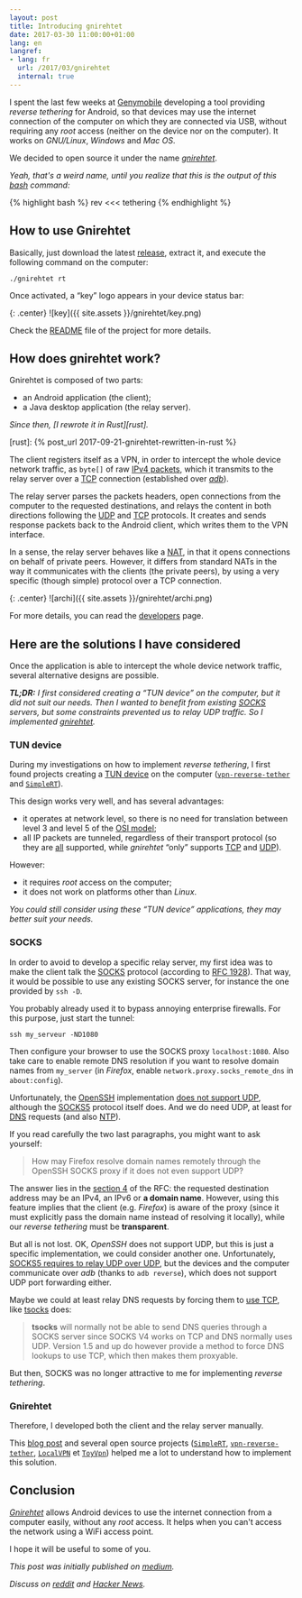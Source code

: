 ```yaml
---
layout: post
title: Introducing gnirehtet
date: 2017-03-30 11:00:00+01:00
lang: en
langref:
- lang: fr
  url: /2017/03/gnirehtet
  internal: true
---
```


I spent the last few weeks at [Genymobile] developing a tool providing _reverse
tethering_ for Android, so that devices may use the internet connection of the
computer on which they are connected via USB, without requiring any _root_
access (neither on the device nor on the computer). It works on _GNU/Linux_,
_Windows_ and _Mac OS_.

[Genymobile]: https://www.genymobile.com/

We decided to open source it under the name [_gnirehtet_][gnirehtet].

_Yeah, that's a weird name, until you realize that this is the output of this
[bash] command:_

{% highlight bash %}
rev <<< tethering
{% endhighlight %}

[gnirehtet]: https://github.com/Genymobile/gnirehtet
[bash]: https://en.wikipedia.org/wiki/Bourne-Again_shell


## How to use Gnirehtet

Basically, just download the latest [release], extract it, and execute the
following command on the computer:

    ./gnirehtet rt

[release]: https://github.com/Genymobile/gnirehtet/releases/latest

Once activated, a “key” logo appears in your device status bar:

{: .center}
![key]({{ site.assets }}/gnirehtet/key.png)

Check the [README] file of the project for more details.

[README]: https://github.com/Genymobile/gnirehtet/blob/master/README.md


## How does gnirehtet work?

Gnirehtet is composed of two parts:

 - an Android application (the client);
 - a Java desktop application (the relay server).

_Since then, [I rewrote it in Rust][rust]._

[rust]: {% post_url 2017-09-21-gnirehtet-rewritten-in-rust %}

The client registers itself as a VPN, in order to intercept the whole device
network traffic, as `byte[]` of raw [IPv4 packets], which it transmits to the
relay server over a [TCP] connection (established over [_adb_]).

The relay server parses the packets headers, open connections from the computer
to the requested destinations, and relays the content in both directions
following the [UDP] and [TCP] protocols. It creates and sends response packets
back to the Android client, which writes them to the VPN interface.

In a sense, the relay server behaves like a [NAT], in that it opens connections
on behalf of private peers. However, it differs from standard NATs in the way it
communicates with the clients (the private peers), by using a very specific
(though simple) protocol over a TCP connection.

{: .center}
![archi]({{ site.assets }}/gnirehtet/archi.png)

For more details, you can read the [developers][DEVELOP] page.

[IPv4 packets]: https://en.wikipedia.org/wiki/IPv4#Packet_structure
[_adb_]: https://developer.android.com/studio/command-line/adb.html
[udp]: https://en.wikipedia.org/wiki/User_Datagram_Protocol
[tcp]: https://en.wikipedia.org/wiki/Transmission_Control_Protocol
[NAT]: https://en.wikipedia.org/wiki/Network_address_translation
[DEVELOP]: https://github.com/Genymobile/gnirehtet/blob/master/DEVELOP.md


## Here are the solutions I have considered

Once the application is able to intercept the whole device network traffic,
several alternative designs are possible.

_**TL;DR:** I first considered creating a “TUN device” on the computer, but it
did not suit our needs. Then I wanted to benefit from existing [SOCKS] servers,
but some constraints prevented us to relay UDP traffic. So I implemented
[gnirehtet]._


### TUN device

During my investigations on how to implement _reverse tethering_, I first found
projects creating a [TUN device] on the computer ([`vpn-reverse-tether`] and
[`SimpleRT`]).

This design works very well, and has several advantages:

 - it operates at network level, so there is no need for translation between
   level 3 and level 5 of the [OSI model];
 - all IP packets are tunneled, regardless of their transport protocol (so they
   are [all][protocols] supported, while _gnirehtet_ “only” supports [TCP] and
   [UDP]).

However:

 - it requires _root_ access on the computer;
 - it does not work on platforms other than _Linux_.

_You could still consider using these “TUN device” applications, they may better
suit your needs._

[`SimpleRT`]: https://github.com/vvviperrr/SimpleRT
[`vpn-reverse-tether`]: https://github.com/google/vpn-reverse-tether
[TUN device]: https://en.wikipedia.org/wiki/TUN/TAP
[OSI model]: https://en.wikipedia.org/wiki/OSI_model
[protocols]: https://en.wikipedia.org/wiki/List_of_IP_protocol_numbers


### SOCKS

In order to avoid to develop a specific relay server, my first idea was to make
the client talk the [SOCKS] protocol (according to [RFC 1928]). That way, it
would be possible to use any existing SOCKS server, for instance the one
provided by `ssh -D`.

You probably already used it to bypass annoying enterprise firewalls. For this
purpose, just start the tunnel:

    ssh my_serveur -ND1080

Then configure your browser to use the SOCKS proxy `localhost:1080`. Also take
care to enable remote DNS resolution if you want to resolve domain names from
`my_server` (in _Firefox_, enable `network.proxy.socks_remote_dns` in
`about:config`).

Unfortunately, the [OpenSSH] implementation [does not support UDP][sshmail],
although the [SOCKS5] protocol itself does. And we do need UDP, at least for
[DNS] requests (and also [NTP]).

If you read carefully the two last paragraphs, you might want to ask yourself:

> How may Firefox resolve domain names remotely through the OpenSSH SOCKS proxy
> if it does not even support UDP?

The answer lies in the [section 4] of the RFC: the requested destination address
may be an IPv4, an IPv6 or **a domain name**. However, using this feature
implies that the client (e.g. _Firefox_) is aware of the proxy (since it must
explicitly pass the domain name instead of resolving it locally), while our
_reverse tethering_ must be **transparent**.

But all is not lost. OK, _OpenSSH_ does not support UDP, but this is just a
specific implementation, we could consider another one. Unfortunately, [SOCKS5
requires to relay UDP over UDP][stackoverflow], but the devices and the computer
communicate over _adb_ (thanks to `adb reverse`), which does not support UDP
port forwarding either.

Maybe we could at least relay DNS requests by forcing them to [use TCP][DNS over
TCP], like [tsocks] does:

> **tsocks** will normally not be able to send DNS queries through a SOCKS
> server since SOCKS V4 works on TCP and DNS normally uses UDP. Version 1.5 and
> up do however provide a method to force DNS lookups to use TCP, which then
> makes them proxyable.

But then, SOCKS was no longer attractive to me for implementing _reverse
tethering_.


[SOCKS]: https://en.wikipedia.org/wiki/SOCKS
[SOCKS5]: https://en.wikipedia.org/wiki/SOCKS#SOCKS5
[RFC 1928]: https://tools.ietf.org/html/rfc1928
[section 4]: https://tools.ietf.org/html/rfc1928#section-4
[DNS]: https://en.wikipedia.org/wiki/Domain_Name_System
[OpenSSH]: https://en.wikipedia.org/wiki/OpenSSH
[sshmail]: http://lists.mindrot.org/pipermail/openssh-unix-dev/2017-January/035662.html
[DNS over TCP]: https://tools.ietf.org/html/rfc7766
[NTP]: https://en.wikipedia.org/wiki/Network_Time_Protocol
[stackoverflow]: http://stackoverflow.com/questions/41967217/why-does-socks5-require-to-relay-udp-over-udp
[tsocks]: https://linux.die.net/man/8/tsocks


### Gnirehtet

Therefore, I developed both the client and the relay server manually.

This [blog post][geekstuff] and several open source projects ([`SimpleRT`],
[`vpn-reverse-tether`], [`LocalVPN`] et [`ToyVpn`]) helped me a lot to
understand how to implement this solution.


## Conclusion

[_Gnirehtet_][gnirehtet] allows Android devices to use the internet connection
from a computer easily, without any _root_ access. It helps when you can't
access the network using a WiFi access point.

I hope it will be useful to some of you.

[geekstuff]: http://www.thegeekstuff.com/2014/06/android-vpn-service/
[`LocalVPN`]: https://github.com/hexene/LocalVPN
[`ToyVpn`]: https://android.googlesource.com/platform/development/+/master/samples/ToyVpn/

_This post was initially published on [medium]._

[medium]: https://medium.com/genymobile/gnirehtet-reverse-tethering-android-2afacdbdaec7

_Discuss on [reddit] and [Hacker News]._

[reddit]: https://www.reddit.com/r/Android/comments/62lc8z/a_reverse_tethering_tool_for_android_no_root/
[Hacker News]: https://news.ycombinator.com/item?id=14011590
